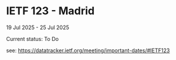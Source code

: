 # IETF 123 - Madrid
19 Jul 2025 - 25 Jul 2025

Current status: To Do

see: https://datatracker.ietf.org/meeting/important-dates/#IETF123

<!--
see: https://datatracker.ietf.org/doc/html/rfc2418#section-3.1
see: https://datatracker.ietf.org/doc/html/rfc2418#section-6
-->

